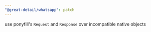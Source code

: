 ```yaml
---
"@great-detail/whatsapp": patch
---
```


use ponyfill's `Request` and `Response` over incompatible native objects
